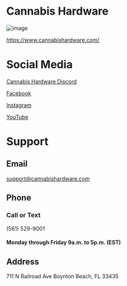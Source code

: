 # Cannabis Hardware
![image](https://user-images.githubusercontent.com/104687767/166834725-cf437db2-7fd0-4801-afae-0e991fb22fba.png)


https://www.cannabishardware.com/

# Social Media
 
 [Cannabis Hardware Discord](https://discord.gg/ny96pxTfDA)
 
 [Facebook](https://www.facebook.com/NewVape.USA/)
 
 [Instagram](https://www.instagram.com/cannabis.hardware/)
 
 [YouTube](https://www.youtube.com/c/Newvape710)

# Support

## Email

support@cannabishardware.com

## Phone

### Call or Text 
(561) 529-9001 
#### Monday through Friday 9a.m. to 5p.m. (EST)

## Address

711 N Railroad Ave
Boynton Beach, FL 33435
